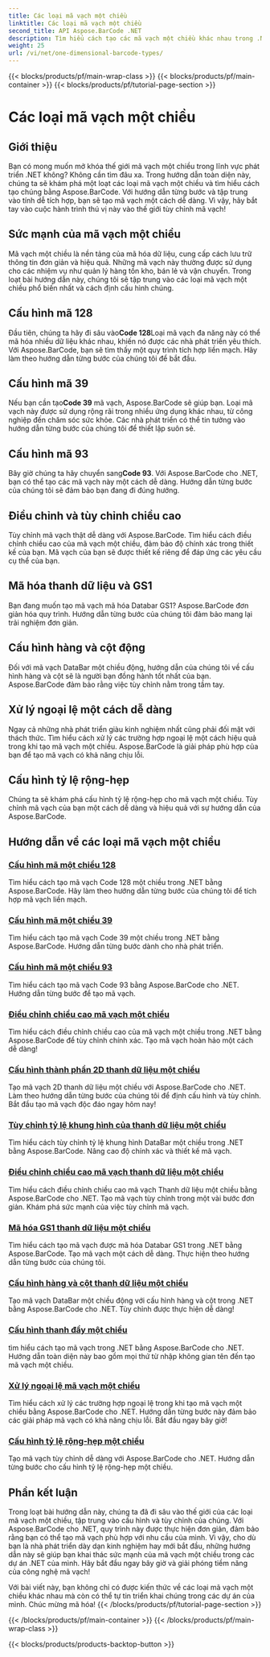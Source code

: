 ```yaml
---
title: Các loại mã vạch một chiều
linktitle: Các loại mã vạch một chiều
second_title: API Aspose.BarCode .NET
description: Tìm hiểu cách tạo các mã vạch một chiều khác nhau trong .NET bằng Aspose.BarCode. Hướng dẫn từng bước để tạo và tùy chỉnh mã vạch.
weight: 25
url: /vi/net/one-dimensional-barcode-types/
---
```


{{< blocks/products/pf/main-wrap-class >}}
{{< blocks/products/pf/main-container >}}
{{< blocks/products/pf/tutorial-page-section >}}

# Các loại mã vạch một chiều


## Giới thiệu

Bạn có mong muốn mở khóa thế giới mã vạch một chiều trong lĩnh vực phát triển .NET không? Không cần tìm đâu xa. Trong hướng dẫn toàn diện này, chúng ta sẽ khám phá một loạt các loại mã vạch một chiều và tìm hiểu cách tạo chúng bằng Aspose.BarCode. Với hướng dẫn từng bước và tập trung vào tính dễ tích hợp, bạn sẽ tạo mã vạch một cách dễ dàng. Vì vậy, hãy bắt tay vào cuộc hành trình thú vị này vào thế giới tùy chỉnh mã vạch!

## Sức mạnh của mã vạch một chiều

Mã vạch một chiều là nền tảng của mã hóa dữ liệu, cung cấp cách lưu trữ thông tin đơn giản và hiệu quả. Những mã vạch này thường được sử dụng cho các nhiệm vụ như quản lý hàng tồn kho, bán lẻ và vận chuyển. Trong loạt bài hướng dẫn này, chúng tôi sẽ tập trung vào các loại mã vạch một chiều phổ biến nhất và cách định cấu hình chúng.

## Cấu hình mã 128

 Đầu tiên, chúng ta hãy đi sâu vào**Code 128**Loại mã vạch đa năng này có thể mã hóa nhiều dữ liệu khác nhau, khiến nó được các nhà phát triển yêu thích. Với Aspose.BarCode, bạn sẽ tìm thấy một quy trình tích hợp liền mạch. Hãy làm theo hướng dẫn từng bước của chúng tôi để bắt đầu.

## Cấu hình mã 39

 Nếu bạn cần tạo**Code 39** mã vạch, Aspose.BarCode sẽ giúp bạn. Loại mã vạch này được sử dụng rộng rãi trong nhiều ứng dụng khác nhau, từ công nghiệp đến chăm sóc sức khỏe. Các nhà phát triển có thể tin tưởng vào hướng dẫn từng bước của chúng tôi để thiết lập suôn sẻ.

## Cấu hình mã 93

 Bây giờ chúng ta hãy chuyển sang**Code 93**. Với Aspose.BarCode cho .NET, bạn có thể tạo các mã vạch này một cách dễ dàng. Hướng dẫn từng bước của chúng tôi sẽ đảm bảo bạn đang đi đúng hướng.

## Điều chỉnh và tùy chỉnh chiều cao

Tùy chỉnh mã vạch thật dễ dàng với Aspose.BarCode. Tìm hiểu cách điều chỉnh chiều cao của mã vạch một chiều, đảm bảo độ chính xác trong thiết kế của bạn. Mã vạch của bạn sẽ được thiết kế riêng để đáp ứng các yêu cầu cụ thể của bạn.

## Mã hóa thanh dữ liệu và GS1

Bạn đang muốn tạo mã vạch mã hóa Databar GS1? Aspose.BarCode đơn giản hóa quy trình. Hướng dẫn từng bước của chúng tôi đảm bảo mang lại trải nghiệm đơn giản.

## Cấu hình hàng và cột động

Đối với mã vạch DataBar một chiều động, hướng dẫn của chúng tôi về cấu hình hàng và cột sẽ là người bạn đồng hành tốt nhất của bạn. Aspose.BarCode đảm bảo rằng việc tùy chỉnh nằm trong tầm tay.

## Xử lý ngoại lệ một cách dễ dàng

Ngay cả những nhà phát triển giàu kinh nghiệm nhất cũng phải đối mặt với thách thức. Tìm hiểu cách xử lý các trường hợp ngoại lệ một cách hiệu quả trong khi tạo mã vạch một chiều. Aspose.BarCode là giải pháp phù hợp của bạn để tạo mã vạch có khả năng chịu lỗi.

## Cấu hình tỷ lệ rộng-hẹp

Chúng ta sẽ khám phá cấu hình tỷ lệ rộng-hẹp cho mã vạch một chiều. Tùy chỉnh mã vạch của bạn một cách dễ dàng và hiệu quả với sự hướng dẫn của Aspose.BarCode.
## Hướng dẫn về các loại mã vạch một chiều
### [Cấu hình mã một chiều 128](./one-dimensional-code-128-configuration/)
Tìm hiểu cách tạo mã vạch Code 128 một chiều trong .NET bằng Aspose.BarCode. Hãy làm theo hướng dẫn từng bước của chúng tôi để tích hợp mã vạch liền mạch.
### [Cấu hình mã một chiều 39](./one-dimensional-code-39-configuration/)
Tìm hiểu cách tạo mã vạch Code 39 một chiều trong .NET bằng Aspose.BarCode. Hướng dẫn từng bước dành cho nhà phát triển.
### [Cấu hình mã một chiều 93](./one-dimensional-code-93-configuration/)
Tìm hiểu cách tạo mã vạch Code 93 bằng Aspose.BarCode cho .NET. Hướng dẫn từng bước để tạo mã vạch.
### [Điều chỉnh chiều cao mã vạch một chiều](./one-dimensional-barcode-height-adjustment/)
Tìm hiểu cách điều chỉnh chiều cao của mã vạch một chiều trong .NET bằng Aspose.BarCode để tùy chỉnh chính xác. Tạo mã vạch hoàn hảo một cách dễ dàng!
### [Cấu hình thành phần 2D thanh dữ liệu một chiều](./one-dimensional-databar-2d-component-configuration/)
Tạo mã vạch 2D thanh dữ liệu một chiều với Aspose.BarCode cho .NET. Làm theo hướng dẫn từng bước của chúng tôi để định cấu hình và tùy chỉnh. Bắt đầu tạo mã vạch độc đáo ngay hôm nay!
### [Tùy chỉnh tỷ lệ khung hình của thanh dữ liệu một chiều](./one-dimensional-databar-aspect-ratio-customization/)
Tìm hiểu cách tùy chỉnh tỷ lệ khung hình DataBar một chiều trong .NET bằng Aspose.BarCode. Nâng cao độ chính xác và thiết kế mã vạch.
### [Điều chỉnh chiều cao mã vạch thanh dữ liệu một chiều](./one-dimensional-databar-barcode-height-adjustment/)
Tìm hiểu cách điều chỉnh chiều cao mã vạch Thanh dữ liệu một chiều bằng Aspose.BarCode cho .NET. Tạo mã vạch tùy chỉnh trong một vài bước đơn giản. Khám phá sức mạnh của việc tùy chỉnh mã vạch.
### [Mã hóa GS1 thanh dữ liệu một chiều](./one-dimensional-databar-gs1-encoding/)
Tìm hiểu cách tạo mã vạch được mã hóa Databar GS1 trong .NET bằng Aspose.BarCode. Tạo mã vạch một cách dễ dàng. Thực hiện theo hướng dẫn từng bước của chúng tôi.
### [Cấu hình hàng và cột thanh dữ liệu một chiều](./one-dimensional-databar-row-column-configuration/)
Tạo mã vạch DataBar một chiều động với cấu hình hàng và cột trong .NET bằng Aspose.BarCode cho .NET. Tùy chỉnh được thực hiện dễ dàng!
### [Cấu hình thanh đầy một chiều](./one-dimensional-filled-bars-configuration/)
tìm hiểu cách tạo mã vạch trong .NET bằng Aspose.BarCode cho .NET. Hướng dẫn toàn diện này bao gồm mọi thứ từ nhập không gian tên đến tạo mã vạch một chiều. 
### [Xử lý ngoại lệ mã vạch một chiều](./one-dimensional-barcode-exception-handling/)
Tìm hiểu cách xử lý các trường hợp ngoại lệ trong khi tạo mã vạch một chiều bằng Aspose.BarCode cho .NET. Hướng dẫn từng bước này đảm bảo các giải pháp mã vạch có khả năng chịu lỗi. Bắt đầu ngay bây giờ!
### [Cấu hình tỷ lệ rộng-hẹp một chiều](./one-dimensional-wide-narrow-ratio-configuration/)
Tạo mã vạch tùy chỉnh dễ dàng với Aspose.BarCode cho .NET. Hướng dẫn từng bước cho cấu hình tỷ lệ rộng-hẹp một chiều.

## Phần kết luận

Trong loạt bài hướng dẫn này, chúng ta đã đi sâu vào thế giới của các loại mã vạch một chiều, tập trung vào cấu hình và tùy chỉnh của chúng. Với Aspose.BarCode cho .NET, quy trình này được thực hiện đơn giản, đảm bảo rằng bạn có thể tạo mã vạch phù hợp với nhu cầu của mình. Vì vậy, cho dù bạn là nhà phát triển dày dạn kinh nghiệm hay mới bắt đầu, những hướng dẫn này sẽ giúp bạn khai thác sức mạnh của mã vạch một chiều trong các dự án .NET của mình. Hãy bắt đầu ngay bây giờ và giải phóng tiềm năng của công nghệ mã vạch!

Với bài viết này, bạn không chỉ có được kiến thức về các loại mã vạch một chiều khác nhau mà còn có thể tự tin triển khai chúng trong các dự án của mình. Chúc mừng mã hóa!
{{< /blocks/products/pf/tutorial-page-section >}}

{{< /blocks/products/pf/main-container >}}
{{< /blocks/products/pf/main-wrap-class >}}

{{< blocks/products/products-backtop-button >}}

